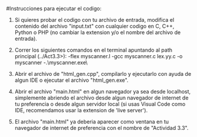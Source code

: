 #Instrucciones para ejecutar el codigo:

1) Si quieres probar el codigo con tu archivo de entrada, modifica el contenido del archivo "input.txt" con cualquier codigo en C, C++, Python o PHP (no cambiar la extension y/o el nombre del archivo de entrada).

2) Correr los siguientes comandos en el terminal apuntando al path principal (../Act3.3>):
-flex myscanner.l
-gcc myscanner.c lex.yy.c -o myscanner
-.\myscanner.exe\

3) Abrir el archivo de "html_gen.cpp", compilarlo y ejecutarlo con ayuda de algun IDE o ejecutar el archivo "html_gen.exe".

4) Abrir el archivo "main.html" en algun navegador ya sea desde localhost, simplemente abriendo el archivo desde algun navegador de internet de tu preferencia o desde algun servidor local (si usas Visual Code como IDE, recomendamos usar la extension de 'live server').

5) El archivo "main.html" ya deberia aparecer como ventana en tu navegador de internet de preferencia con el nombre de "Actividad 3.3".